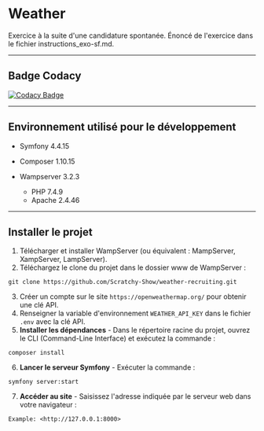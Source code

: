 # Weather

Exercice à la suite d'une candidature spontanée.
Énoncé de l'exercice dans le fichier instructions_exo-sf.md.

------------------------------------------------------------------------------------------------------------------------------------------

## Badge Codacy
[![Codacy Badge](https://app.codacy.com/project/badge/Grade/422049829cd14200a1063a2b62b94a14)](https://www.codacy.com/gh/Scratchy-Show/weather-recruiting/dashboard?utm_source=github.com&amp;utm_medium=referral&amp;utm_content=Scratchy-Show/weather-recruiting&amp;utm_campaign=Badge_Grade)

------------------------------------------------------------------------------------------------------------------------------------------
## Environnement utilisé pour le développement

* Symfony 4.4.15

* Composer 1.10.15

* Wampserver 3.2.3
  * PHP 7.4.9
  * Apache 2.4.46
    
------------------------------------------------------------------------------------------------------------------------------------------

## Installer le projet

 1. Télécharger et installer WampServer (ou équivalent : MampServer, XampServer, LampServer).
 2. Téléchargez le clone du projet dans le dossier www de WampServer :
```
git clone https://github.com/Scratchy-Show/weather-recruiting.git
```

 3. Créer un compte sur le site `https://openweathermap.org/` pour obtenir une clé API.
 4. Renseigner la variable d'environnement `WEATHER_API_KEY` dans le fichier `.env` avec la clé API.
 5. **Installer les dépendances** - Dans le répertoire racine du projet, ouvrez le CLI (Command-Line Interface) et exécutez la commande :
```
composer install
```

 6. **Lancer le serveur Symfony** - Exécuter la commande :
```
symfony server:start
```

 7. **Accéder au site** - Saisissez l'adresse indiquée par le serveur web dans votre navigateur :
```
Example: <http://127.0.0.1:8000>
```
